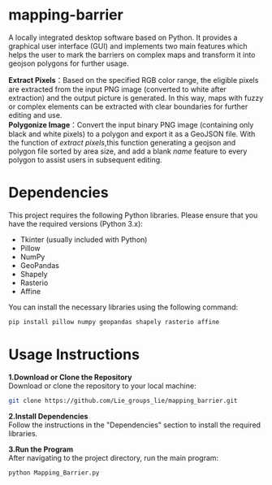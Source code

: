 # mapping-barrier
A locally integrated desktop software based on Python. It provides a graphical user interface (GUI) and implements two main features which helps the user to mark the barriers on complex maps and transform it into geojson polygons for further usage.

**Extract Pixels**：Based on the specified RGB color range, the eligible pixels are extracted from the input PNG image (converted to white after extraction) and the output picture is generated. In this way, maps with fuzzy or complex elements can be extracted with clear boundaries for further editing and use.\
**Polygonize Image**：Convert the input binary PNG image (containing only black and white pixels) to a polygon and export it as a GeoJSON file. With the function of *extract pixels*,this function generating a geojson and polygon file sorted by area size, and add a blank *name* feature to every polygon to assist users in subsequent editing.

# Dependencies
This project requires the following Python libraries. Please ensure that you have the required versions (Python 3.x):

- Tkinter (usually included with Python)
- Pillow
- NumPy
- GeoPandas
- Shapely
- Rasterio
- Affine

You can install the necessary libraries using the following command:

```bash
pip install pillow numpy geopandas shapely rasterio affine
```
# Usage Instructions
**1.Download or Clone the Repository**\
Download or clone the repository to your local machine:

```bash
git clone https://github.com/Lie_groups_lie/mapping_barrier.git
```
**2.Install Dependencies**\
Follow the instructions in the "Dependencies" section to install the required libraries.

**3.Run the Program**\
After navigating to the project directory, run the main program:
```bash
python Mapping_Barrier.py
```
